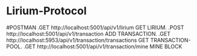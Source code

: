 # Lirium-Protocol

#POSTMAN 
.GET    http://localhost:5001/api/v1/lirium                     GET LIRIUM.
.POST   http://localhost:5001/api/v1/transaction                ADD TRANSACTION.
.GET    http://localhost:5953/api/v1/transaction/transactions   GET TRANSACTION-POOL.
.GET    http://localhost:5001/api/v1/transaction/mine           MINE BLOCK

